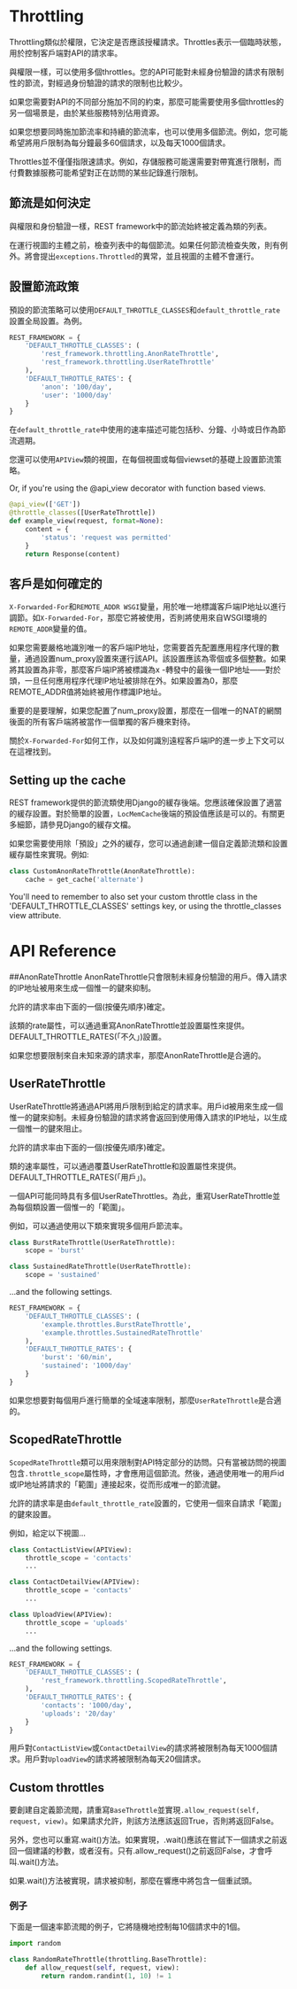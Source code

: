 # Throttling
Throttling類似於權限，它決定是否應該授權請求。Throttles表示一個臨時狀態，用於控制客戶端對API的請求率。

與權限一樣，可以使用多個throttles。您的API可能對未經身份驗證的請求有限制性的節流，對經過身份驗證的請求的限制也比較少。

如果您需要對API的不同部分施加不同的約束，那麼可能需要使用多個throttles的另一個場景是，由於某些服務特別佔用資源。

如果您想要同時施加節流率和持續的節流率，也可以使用多個節流。例如，您可能希望將用戶限制為每分鐘最多60個請求，以及每天1000個請求。

Throttles並不僅僅指限速請求。例如，存儲服務可能還需要對帶寬進行限制，而付費數據服務可能希望對正在訪問的某些記錄進行限制。

## 節流是如何決定
與權限和身份驗證一樣，REST framework中的節流始終被定義為類的列表。

在運行視圖的主體之前，檢查列表中的每個節流。如果任何節流檢查失敗，則有例外。將會提出`exceptions.Throttled`的異常，並且視圖的主體不會運行。

## 設置節流政策
預設的節流策略可以使用`DEFAULT_THROTTLE_CLASSES`和`default_throttle_rate`設置全局設置。為例。

```py
REST_FRAMEWORK = {
    'DEFAULT_THROTTLE_CLASSES': (
        'rest_framework.throttling.AnonRateThrottle',
        'rest_framework.throttling.UserRateThrottle'
    ),
    'DEFAULT_THROTTLE_RATES': {
        'anon': '100/day',
        'user': '1000/day'
    }
}
```
在`default_throttle_rate`中使用的速率描述可能包括秒、分鐘、小時或日作為節流週期。

您還可以使用`APIView`類的視圖，在每個視圖或每個viewset的基礎上設置節流策略。

Or, if you're using the @api_view decorator with function based views.

```py
@api_view(['GET'])
@throttle_classes([UserRateThrottle])
def example_view(request, format=None):
    content = {
        'status': 'request was permitted'
    }
    return Response(content)
```
## 客戶是如何確定的
`X-Forwarded-For`和`REMOTE_ADDR WSGI`變量，用於唯一地標識客戶端IP地址以進行調節。如`X-Forwarded-For`，那麼它將被使用，否則將使用來自WSGI環境的`REMOTE_ADDR`變量的值。

如果您需要嚴格地識別唯一的客戶端IP地址，您需要首先配置應用程序代理的數量，通過設置num_proxy設置來運行該API。該設置應該為零個或多個整數。如果將其設置為非零，那麼客戶端IP將被標識為x -轉發中的最後一個IP地址——對於頭，一旦任何應用程序代理IP地址被排除在外。如果設置為0，那麼REMOTE_ADDR值將始終被用作標識IP地址。

重要的是要理解，如果您配置了num_proxy設置，那麼在一個唯一的NAT的網關後面的所有客戶端將被當作一個單獨的客戶機來對待。

關於`X-Forwarded-For`如何工作，以及如何識別遠程客戶端IP的進一步上下文可以在這裡找到。

## Setting up the cache
REST framework提供的節流類使用Django的緩存後端。您應該確保設置了適當的緩存設置。對於簡單的設置，`LocMemCache`後端的預設值應該是可以的。有關更多細節，請參見Django的緩存文檔。

如果您需要使用除「預設」之外的緩存，您可以通過創建一個自定義節流類和設置緩存屬性來實現。例如:
```py
class CustomAnonRateThrottle(AnonRateThrottle):
    cache = get_cache('alternate')
```
You'll need to remember to also set your custom throttle class in the 'DEFAULT_THROTTLE_CLASSES' settings key, or using the throttle_classes view attribute.

# API Reference
##AnonRateThrottle
AnonRateThrottle只會限制未經身份驗證的用戶。傳入請求的IP地址被用來生成一個惟一的鍵來抑制。

允許的請求率由下面的一個(按優先順序)確定。

該類的rate屬性，可以通過重寫AnonRateThrottle並設置屬性來提供。
DEFAULT_THROTTLE_RATES(「不久」)設置。

如果您想要限制來自未知來源的請求率，那麼AnonRateThrottle是合適的。
## UserRateThrottle

UserRateThrottle將通過API將用戶限制到給定的請求率。用戶id被用來生成一個惟一的鍵來抑制。未經身份驗證的請求將會返回到使用傳入請求的IP地址，以生成一個惟一的鍵來阻止。

允許的請求率由下面的一個(按優先順序)確定。

類的速率屬性，可以通過覆蓋UserRateThrottle和設置屬性來提供。
DEFAULT_THROTTLE_RATES(「用戶」)。

一個API可能同時具有多個UserRateThrottles。為此，重寫UserRateThrottle並為每個類設置一個惟一的「範圍」。

例如，可以通過使用以下類來實現多個用戶節流率。
```py
class BurstRateThrottle(UserRateThrottle):
    scope = 'burst'

class SustainedRateThrottle(UserRateThrottle):
    scope = 'sustained'

```
...and the following settings.
```py
REST_FRAMEWORK = {
    'DEFAULT_THROTTLE_CLASSES': (
        'example.throttles.BurstRateThrottle',
        'example.throttles.SustainedRateThrottle'
    ),
    'DEFAULT_THROTTLE_RATES': {
        'burst': '60/min',
        'sustained': '1000/day'
    }
}
```
如果您想要對每個用戶進行簡單的全域速率限制，那麼`UserRateThrottle`是合適的。

## ScopedRateThrottle
`ScopedRateThrottle`類可以用來限制對API特定部分的訪問。只有當被訪問的視圖包含`.throttle_scope`屬性時，才會應用這個節流。然後，通過使用唯一的用戶id或IP地址將請求的「範圍」連接起來，從而形成唯一的節流鍵。

允許的請求率是由`default_throttle_rate`設置的，它使用一個來自請求「範圍」的鍵來設置。

例如，給定以下視圖…
```py
class ContactListView(APIView):
    throttle_scope = 'contacts'
    ...

class ContactDetailView(APIView):
    throttle_scope = 'contacts'
    ...

class UploadView(APIView):
    throttle_scope = 'uploads'
    ...
```
...and the following settings.
```py
REST_FRAMEWORK = {
    'DEFAULT_THROTTLE_CLASSES': (
        'rest_framework.throttling.ScopedRateThrottle',
    ),
    'DEFAULT_THROTTLE_RATES': {
        'contacts': '1000/day',
        'uploads': '20/day'
    }
}
```
用戶對`ContactListView`或`ContactDetailView`的請求將被限制為每天1000個請求。用戶對`UploadView`的請求將被限制為每天20個請求。

## Custom throttles
要創建自定義節流閥，請重寫`BaseThrottle`並實現`.allow_request(self, request, view)`。如果請求允許，則該方法應該返回True，否則將返回False。

另外，您也可以重寫.wait()方法。如果實現，.wait()應該在嘗試下一個請求之前返回一個建議的秒數，或者沒有。只有.allow_request()之前返回False，才會呼叫.wait()方法。

如果.wait()方法被實現，請求被抑制，那麼在響應中將包含一個重試頭。

### 例子
下面是一個速率節流閥的例子，它將隨機地控制每10個請求中的1個。
```py
import random

class RandomRateThrottle(throttling.BaseThrottle):
    def allow_request(self, request, view):
        return random.randint(1, 10) != 1
```